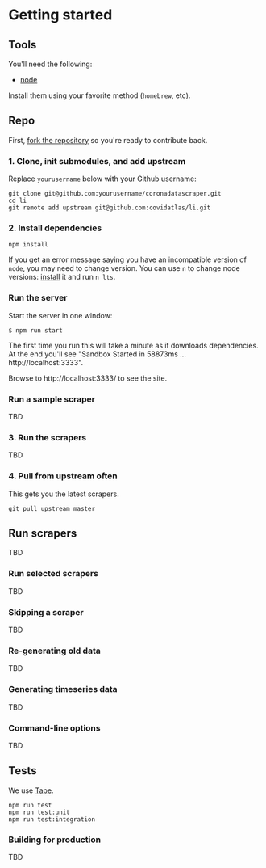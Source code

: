 # Getting started

## Tools

You'll need the following:

* [node](https://nodejs.org/en/download/)

Install them using your favorite method (`homebrew`, etc).

## Repo

First, [fork the repository](https://github.com/covidatlas/li.git) so you're ready to contribute back.

### 1. Clone, init submodules, and add upstream

Replace `yourusername` below with your Github username:

```
git clone git@github.com:yourusername/coronadatascraper.git
cd li
git remote add upstream git@github.com:covidatlas/li.git
```

### 2. Install dependencies

```
npm install
```

If you get an error message saying you have an incompatible version of
`node`, you may need to change version.  You can use `n` to change
node versions: [install](https://www.npmjs.com/package/n) it and run
`n lts`.

### Run the server

Start the server in one window:

```
$ npm run start
```

The first time you run this will take a minute as it downloads dependencies.  At the end you'll see "Sandbox Started in 58873ms ... http://localhost:3333".

Browse to http://localhost:3333/ to see the site.

### Run a sample scraper

TBD

### 3. Run the scrapers

TBD

### 4. Pull from upstream often

This gets you the latest scrapers.

```
git pull upstream master
```

## Run scrapers

TBD

### Run selected scrapers

TBD

### Skipping a scraper

TBD

### Re-generating old data

TBD

### Generating timeseries data

TBD

### Command-line options

TBD

## Tests

We use [Tape](https://github.com/substack/tape).

    npm run test
    npm run test:unit
    npm run test:integration    


### Building for production

TBD
